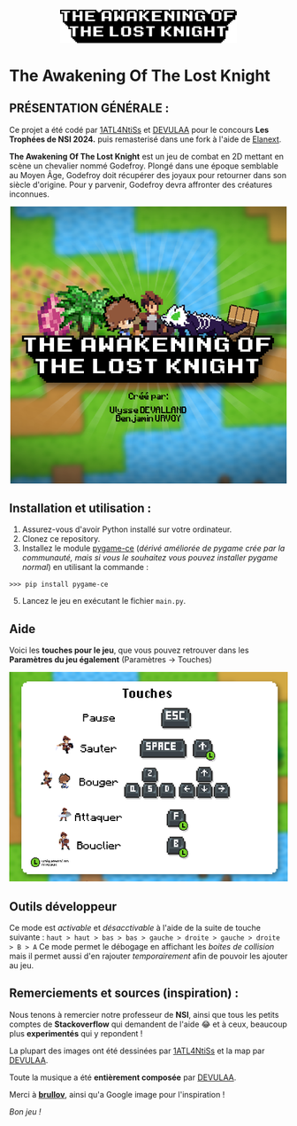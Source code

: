 <p align="center">
  <img src="https://github.com/DEVULAA/The-Awakening-of-the-Lost-Knight/blob/main/assets/images/logo.png?raw=true" width='320' alt="Logo du jeu"/>
</p>

# The Awakening Of The Lost Knight

## PRÉSENTATION GÉNÉRALE :

Ce projet a été codé par <a href="https://github.com/1ATL4NtiSs">1ATL4NtiSs</a> et <a href="https://github.com/DEVULAA">DEVULAA</a> pour le concours **Les Trophées de NSI 2024.** puis remasterisé dans une fork à l'aide de <a href="https://github.com/Elanextdev">Elanext</a>.



**The Awakening Of The Lost Knight** est un jeu de combat en 2D mettant en scène un chevalier nommé Godefroy. 
Plongé dans une époque semblable au Moyen Âge, Godefroy doit récupérer des joyaux pour retourner dans son siècle d'origine. 
Pour y parvenir, Godefroy devra affronter des créatures inconnues.

<p align="center">
  <img src="https://github.com/DEVULAA/The-Awakening-of-the-Lost-Knight/blob/main/assets/images/image_logo.png?raw=true" alt="Logo du jeu"/>
</p>

## Installation et utilisation :

1. Assurez-vous d'avoir Python installé sur votre ordinateur.
2. Clonez ce repository.
3. Installez le module [pygame-ce](https://github.com/pygame-community/pygame-ce) (_dérivé améliorée de pygame crée par la communauté, mais si vous le souhaitez vous pouvez installer pygame normal_) en utilisant la commande :
```
>>> pip install pygame-ce
```
5. Lancez le jeu en exécutant le fichier `main.py`.

## Aide

Voici les **touches pour le jeu**, que vous pouvez retrouver dans les **Paramètres du jeu également** (Paramètres -> Touches)
<p align="center">
  <img src="https://github.com/DEVULAA/The-Awakening-of-the-Lost-Knight/blob/main/assets/images/ecran_touches.png?raw=true" alt="Écran touches"/>
</p>

## Outils développeur

Ce mode est *activable* et *désacctivable* à l'aide de la suite de touche suivante : ```haut > haut > bas > bas > gauche > droite > gauche > droite > B > A```
Ce mode permet le débogage en affichant les *boites de collision* mais il permet aussi d'en rajouter *temporairement* afin de pouvoir les ajouter au jeu.

## Remerciements et sources (inspiration) :

Nous tenons à remercier notre professeur de **NSI**, ainsi que tous les petits comptes de **Stackoverflow** qui demandent de l'aide 😂 et à ceux, beaucoup plus **experimentés** qui y repondent !

La plupart des images ont été dessinées par <a href="https://github.com/1ATL4NtiSs">1ATL4NtiSs</a> et la map par <a href="https://github.com/DEVULAA">DEVULAA</a>.

Toute la musique a été **entièrement composée** par <a href="https://github.com/DEVULAA">DEVULAA</a>.

Merci à [**brullov**](https://twitter.com/brullov_art), ainsi qu'a Google image pour l'inspiration !


*Bon jeu !*
